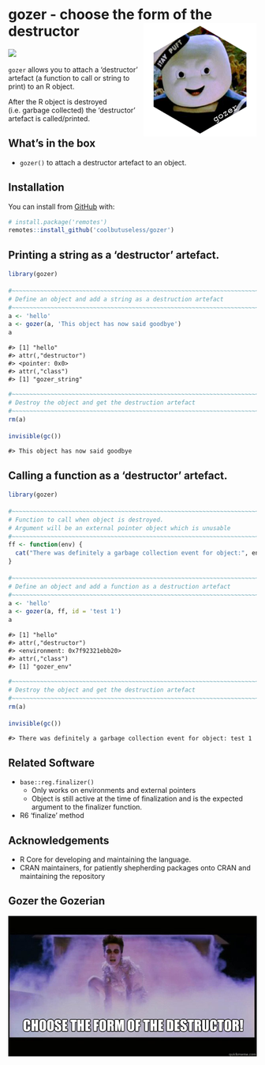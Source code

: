 
<!-- README.md is generated from README.Rmd. Please edit that file -->

# gozer - choose the form of the destructor <img src="man/figures/logo.png" align="right" height="230/"/>

<!-- badges: start -->

![](https://img.shields.io/badge/cool-useless-green.svg)
<!-- badges: end -->

`gozer` allows you to attach a ‘destructor’ artefact (a function to call
or string to print) to an R object.

After the R object is destroyed (i.e. garbage collected) the
‘destructor’ artefact is called/printed.

## What’s in the box

-   `gozer()` to attach a destructor artefact to an object.

## Installation

You can install from [GitHub](https://github.com/coolbutuseless/gozer)
with:

``` r
# install.package('remotes')
remotes::install_github('coolbutuseless/gozer')
```

## Printing a string as a ‘destructor’ artefact.

``` r
library(gozer)

#~~~~~~~~~~~~~~~~~~~~~~~~~~~~~~~~~~~~~~~~~~~~~~~~~~~~~~~~~~~~~~~~~~~~~~~~~~~~~
# Define an object and add a string as a destruction artefact
#~~~~~~~~~~~~~~~~~~~~~~~~~~~~~~~~~~~~~~~~~~~~~~~~~~~~~~~~~~~~~~~~~~~~~~~~~~~~~
a <- 'hello'
a <- gozer(a, 'This object has now said goodbye')
a
```

    #> [1] "hello"
    #> attr(,"destructor")
    #> <pointer: 0x0>
    #> attr(,"class")
    #> [1] "gozer_string"

``` r
#~~~~~~~~~~~~~~~~~~~~~~~~~~~~~~~~~~~~~~~~~~~~~~~~~~~~~~~~~~~~~~~~~~~~~~~~~~~~~
# Destroy the object and get the destruction artefact
#~~~~~~~~~~~~~~~~~~~~~~~~~~~~~~~~~~~~~~~~~~~~~~~~~~~~~~~~~~~~~~~~~~~~~~~~~~~~~
rm(a)

invisible(gc())
```

    #> This object has now said goodbye

## Calling a function as a ‘destructor’ artefact.

``` r
library(gozer)

#~~~~~~~~~~~~~~~~~~~~~~~~~~~~~~~~~~~~~~~~~~~~~~~~~~~~~~~~~~~~~~~~~~~~~~~~~~~~~
# Function to call when object is destroyed. 
# Argument will be an external pointer object which is unusable
#~~~~~~~~~~~~~~~~~~~~~~~~~~~~~~~~~~~~~~~~~~~~~~~~~~~~~~~~~~~~~~~~~~~~~~~~~~~~~
ff <- function(env) {
  cat("There was definitely a garbage collection event for object:", env$id, "\n")
}

#~~~~~~~~~~~~~~~~~~~~~~~~~~~~~~~~~~~~~~~~~~~~~~~~~~~~~~~~~~~~~~~~~~~~~~~~~~~~~
# Define an object and add a function as a destruction artefact
#~~~~~~~~~~~~~~~~~~~~~~~~~~~~~~~~~~~~~~~~~~~~~~~~~~~~~~~~~~~~~~~~~~~~~~~~~~~~~
a <- 'hello'
a <- gozer(a, ff, id = 'test 1')
a
```

    #> [1] "hello"
    #> attr(,"destructor")
    #> <environment: 0x7f92321ebb20>
    #> attr(,"class")
    #> [1] "gozer_env"

``` r
#~~~~~~~~~~~~~~~~~~~~~~~~~~~~~~~~~~~~~~~~~~~~~~~~~~~~~~~~~~~~~~~~~~~~~~~~~~~~~
# Destroy the object and get the destruction artefact
#~~~~~~~~~~~~~~~~~~~~~~~~~~~~~~~~~~~~~~~~~~~~~~~~~~~~~~~~~~~~~~~~~~~~~~~~~~~~~
rm(a)

invisible(gc())
```

    #> There was definitely a garbage collection event for object: test 1

## Related Software

-   `base::reg.finalizer()`
    -   Only works on environments and external pointers
    -   Object is still active at the time of finalization and is the
        expected argument to the finalizer function.
-   R6 ‘finalize’ method

## Acknowledgements

-   R Core for developing and maintaining the language.
-   CRAN maintainers, for patiently shepherding packages onto CRAN and
    maintaining the repository

## Gozer the Gozerian

<img src="man/figures/gozer.jpg">
